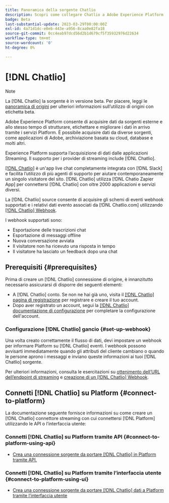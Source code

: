 ```yaml
---
title: Panoramica della sorgente Chatlio
description: Scopri come collegare Chatlio a Adobe Experience Platform utilizzando le API o l’interfaccia utente sfruttando i webhook
badge: Beta
last-substantial-update: 2023-03-29T00:00:00Z
exl-id: 4a71d1dc-e0eb-443e-a956-8caa0e82fa18
source-git-commit: 0cc4eab97dcd56d2b1d679cf5f35932976d22634
workflow-type: tm+mt
source-wordcount: '0'
ht-degree: 0%

---
```


# [!DNL Chatlio]

>[!NOTE]
>
>La [!DNL Chatlio] la sorgente è in versione beta. Per piacere, leggi le [panoramica di origini](../../home.md#terms-and-conditions) per ulteriori informazioni sull’utilizzo di origini con etichetta beta.

Adobe Experience Platform consente di acquisire dati da sorgenti esterne e allo stesso tempo di strutturare, etichettare e migliorare i dati in arrivo tramite i servizi Platform. È possibile acquisire dati da diverse sorgenti, come applicazioni di Adobe, archiviazione basata su cloud, database e molti altri.

Experience Platform supporta l’acquisizione di dati dalle applicazioni Streaming. Il supporto per i provider di streaming include [!DNL Chatlio].

[[!DNL Chatlio]](https://chatlio.com/) è un&#39;app live chat completamente integrata con [!DNL Slack] e facilita l’utilizzo di più agenti di supporto per aiutare contemporaneamente un singolo visitatore del sito. [!DNL Chatlio] utilizza [!DNL Chatio Zapier App] per connettersi [!DNL Chatlio] con oltre 2000 applicazioni e servizi diversi.

La [!DNL Chatlio] source consente di acquisire gli schemi di eventi webhook supportati e i relativi dati evento associati da [!DNL Chatlio.com] utilizzando [[!DNL Chatlio] Webhook](https://chatlio.com/docs/webhooks/).

I webhook supportati sono:

* Esportazione delle trascrizioni chat
* Esportazione di messaggi offline
* Nuova conversazione avviata
* Il visitatore non ha ricevuto una risposta in tempo
* Il visitatore ha lasciato un feedback dopo una chat

## Prerequisiti {#prerequisites}

Prima di creare un [!DNL Chatlio] connessione di origine, è innanzitutto necessario assicurarsi di disporre dei seguenti elementi:

* A [!DNL Chatlio] conto. Se non ne hai già uno, visita il [[!DNL Chatlio] pagina di registrazione](https://chatlio.com/app/#/signup) per registrare e creare il tuo account.
* Dopo aver registrato un account, segui la [[!DNL Chatlio] documentazione di configurazione](https://chatlio.com/docs/setup/) per completare la configurazione dell&#39;account.

### Configurazione [!DNL Chatlio] gancio {#set-up-webhook}

Una volta creato correttamente il flusso di dati, devi impostare un webhook per informare Platform su [!DNL Chatlio] eventi. I webhook possono avvisarti immediatamente quando gli attributi del cliente cambiano o quando le persone aprono i messaggi e inviano queste informazioni ai tuoi [!DNL Chatlio] sorgente.

Per ulteriori informazioni, consulta le esercitazioni su [ottenimento dell’URL dell’endpoint di streaming](../../tutorials/ui/create/marketing-automation/chatlio-webhook.md#get-streaming-endpoint) e [creazione di un [!DNL Chatlio] Webhook](../../tutorials/ui/create/marketing-automation/chatlio-webhook.md#set-up-webhook).

## Connetti [!DNL Chatlio] su Platform {#connect-to-platform}

La documentazione seguente fornisce informazioni su come creare un [!DNL Chatlio] connettore streaming con cui connettersi [!DNL Platform] utilizzando le API o l’interfaccia utente:

### Connetti [!DNL Chatlio] su Platform tramite API {#connect-to-platform-using-api}

* [Crea una connessione sorgente da portare [!DNL Chatlio] in Platform tramite API.](../../tutorials/api/create/marketing-automation/chatlio-webhook.md)

### Connetti [!DNL Chatlio] su Platform tramite l’interfaccia utente {#connect-to-platform-using-ui}

* [Crea una connessione sorgente da portare [!DNL Chatlio] dati a Platform tramite l’interfaccia utente](../../tutorials/ui/create/marketing-automation/chatlio-webhook.md)

